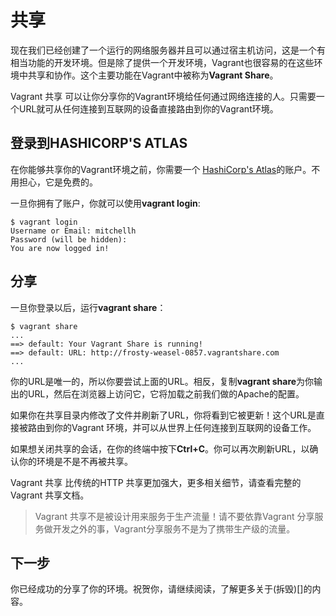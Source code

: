 # 共享

现在我们已经创建了一个运行的网络服务器并且可以通过宿主机访问，这是一个有相当功能的开发环境。但是除了提供一个开发环境，Vagrant也很容易的在这些环境中共享和协作。这个主要功能在Vagrant中被称为**Vagrant Share**。

Vagrant 共享 可以让你分享你的Vagrant环境给任何通过网络连接的人。只需要一个URL就可从任何连接到互联网的设备直接路由到你的Vagrant环境。

## 登录到HASHICORP'S ATLAS

在你能够共享你的Vagrant环境之前，你需要一个 [HashiCorp's Atlas](https://www.vagrantup.com/docs/other/atlas.html)的账户。不用担心，它是免费的。

一旦你拥有了账户，你就可以使用**vagrant login**:

``` shell
$ vagrant login
Username or Email: mitchellh
Password (will be hidden):
You are now logged in!
```

## 分享

一旦你登录以后，运行**vagrant share**：

``` shell
$ vagrant share
...
==> default: Your Vagrant Share is running!
==> default: URL: http://frosty-weasel-0857.vagrantshare.com
...
```

你的URL是唯一的，所以你要尝试上面的URL。相反，复制**vagrant share**为你输出的URL，然后在浏览器上访问它，它将加载之前我们做的Apache的配置。

如果你在共享目录内修改了文件并刷新了URL，你将看到它被更新！这个URL是直接被路由到你的Vagrant 环境，并可以从世界上任何连接到互联网的设备工作。

如果想关闭共享的会话，在你的终端中按下**Ctrl+C**。你可以再次刷新URL，以确认你的环境是不是不再被共享。

Vagrant 共享 比传统的HTTP 共享更加强大，更多相关细节，请查看完整的Vagrant 共享文档。

> Vagrant 共享不是被设计用来服务于生产流量！请不要依靠Vagrant 分享服务做开发之外的事，Vagrant分享服务不是为了携带生产级的流量。

## 下一步

你已经成功的分享了你的环境。祝贺你，请继续阅读，了解更多关于(拆毁)[]的内容。
